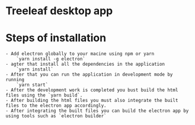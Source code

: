 # Treeleaf desktop app
# Steps of installation
    - Add electron globally to your macine using npm or yarn
        `yarn install -g electron`
    - agter that install all the dependencies in the application
        `yarn install`
    - After that you can run the application in development mode by running
        `yarn start`
    - After the development work is completed you bust build the html files using the `yarn build`.
    - After building the html files you must also integrate the built files to the electron app accordingly.
    - After integrating the built files you can build the electron app by using tools such as `electron builder`